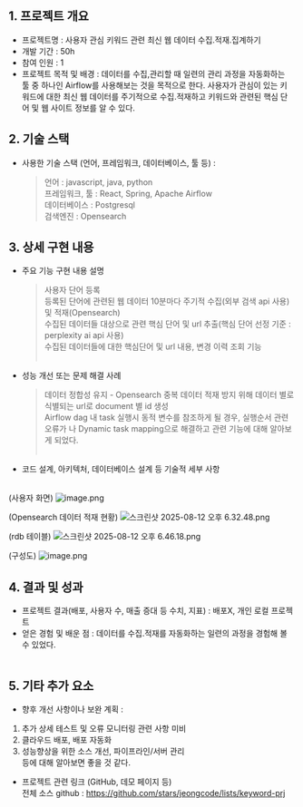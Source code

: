 ## 1. 프로젝트 개요

- 프로젝트명 : 사용자 관심 키워드 관련 최신 웹 데이터 수집.적재.집계하기
- 개발 기간 : 50h
- 참여 인원 : 1
- 프로젝트 목적 및 배경 : 데이터를 수집,관리할 때 일련의 관리 과정을 자동화하는 툴 중 하나인 Airflow를 사용해보는 것을 목적으로 한다. 사용자가 관심이 있는 키워드에 대한 최신 웹 데이터를 주기적으로 수집.적재하고 키워드와 관련된 핵심 단어 및 웹 사이트 정보를 알 수 있다.

## 2. 기술 스택

- 사용한 기술 스택 (언어, 프레임워크, 데이터베이스, 툴 등) :<br />
  >언어 : javascript, java, python<br />
  >프레임워크, 툴 : React, Spring, Apache Airflow<br />
  >데이터베이스 : Postgresql<br />
  >검색엔진 : Opensearch<br />

## 3. 상세 구현 내용

- 주요 기능 구현 내용 설명<br />
  >사용자 단어 등록<br />
  >등록된 단어에 관련된 웹 데이터 10분마다 주기적 수집(외부 검색 api 사용) 및 적재(Opensearch)<br />
  >수집된 데이터들 대상으로 관련 핵심 단어 및 url 추출(핵심 단어 선정 기준 : perplexity ai api 사용)<br />
  >수집된 데이터들에 대한 핵심단어 및 url 내용, 변경 이력 조회 기능<br /><br />
  
- 성능 개선 또는 문제 해결 사례<br />
  >데이터 정합성 유지 - Opensearch 중복 데이터 적재 방지 위해 데이터 별로 식별되는 url로 document 별 id 생성<br />
  >Airflow dag 내 task 실행시 동적 변수를 참조하게 될 경우, 실행순서 관련 오류가 나 Dynamic task mapping으로 해결하고 관련 기능에 대해 알아보게 되었다.<br /><br />
  
- 코드 설계, 아키텍처, 데이터베이스 설계 등 기술적 세부 사항<br /><br />

(사용자 화면)
![image.png](attachment:4172918a-f081-4592-acec-a5250a130b97:03df4f0a-a003-4ff0-910e-b8b892a073d3.png)

(Opensearch 데이터 적재 현황)
![스크린샷 2025-08-12 오후 6.32.48.png](attachment:622536a3-e4d6-4d0b-b266-c3d730717a09:850e4c8c-e72e-4c64-b175-4c2e9eb56e18.png)

(rdb 테이블)
![스크린샷 2025-08-12 오후 6.46.18.png](attachment:7047c4e5-466d-42ee-bfb3-9d1edee1c9d0:스크린샷_2025-08-12_오후_6.46.18.png)

(구성도)
![image.png](attachment:87b7dca5-3c4d-411b-95ce-d9c63d81e095:image.png)

## 4. 결과 및 성과

- 프로젝트 결과(배포, 사용자 수, 매출 증대 등 수치, 지표) : 배포X, 개인 로컬 프로젝트<br />
- 얻은 경험 및 배운 점 : 데이터를 수집.적재를 자동화하는 일련의 과정을 경험해 볼 수 있었다.<br /><br />

## 5. 기타 추가 요소

- 향후 개선 사항이나 보완 계획 : <br />
1. 추가 상세 테스트 및 오류 모니터링 관련 사항 미비 <br />
2. 클라우드 배포, 배포 자동화<br />
3. 성능향상을 위한 소스 개선, 파이프라인/서버 관리 <br />
등에 대해 알아보면 좋을 것 같다.

- 프로젝트 관련 링크 (GitHub, 데모 페이지 등)<br />
  전체 소스 github : https://github.com/stars/jeongcode/lists/keyword-prj
